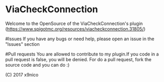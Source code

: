 # ViaCheckConnection
Welcome to the OpenSource of the ViaCheckConnection's plugin (https://www.spigotmc.org/resources/viacheckconnection.31805/)

#Issues
If you have any bugs or need help, please open an issue in the "Issues" section

#Pull requests
You are allowed to contribute to my plugin.If you code in a pull request is false, you will be denied.
For do a pull request, fork the source code and you can do :)

(C) 2017 x9nico
